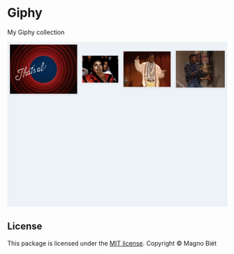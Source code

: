 # Giphy

My Giphy collection

![Screenshot](screenshot.png)

## License

This package is licensed under the [MIT license](https://magno.mit-license.org/2019). Copyright © Magno Biét
